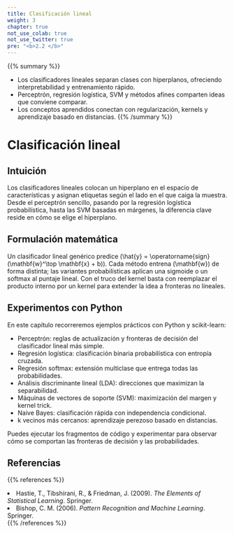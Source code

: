 ```yaml
---
title: Clasificación lineal
weight: 3
chapter: true
not_use_colab: true
not_use_twitter: true
pre: "<b>2.2 </b>"
---
```


{{% summary %}}
- Los clasificadores lineales separan clases con hiperplanos, ofreciendo interpretabilidad y entrenamiento rápido.
- Perceptrón, regresión logística, SVM y métodos afines comparten ideas que conviene comparar.
- Los conceptos aprendidos conectan con regularización, kernels y aprendizaje basado en distancias.
{{% /summary %}}

# Clasificación lineal

## Intuición
Los clasificadores lineales colocan un hiperplano en el espacio de características y asignan etiquetas según el lado en el que caiga la muestra. Desde el perceptrón sencillo, pasando por la regresión logística probabilística, hasta las SVM basadas en márgenes, la diferencia clave reside en cómo se elige el hiperplano.

## Formulación matemática
Un clasificador lineal genérico predice \(\hat{y} = \operatorname{sign}(\mathbf{w}^\top \mathbf{x} + b)\). Cada método entrena \(\mathbf{w}\) de forma distinta; las variantes probabilísticas aplican una sigmoide o un softmax al puntaje lineal. Con el truco del kernel basta con reemplazar el producto interno por un kernel para extender la idea a fronteras no lineales.

## Experimentos con Python
En este capítulo recorreremos ejemplos prácticos con Python y scikit-learn:

- Perceptrón: reglas de actualización y fronteras de decisión del clasificador lineal más simple.
- Regresión logística: clasificación binaria probabilística con entropía cruzada.
- Regresión softmax: extensión multiclase que entrega todas las probabilidades.
- Análisis discriminante lineal (LDA): direcciones que maximizan la separabilidad.
- Máquinas de vectores de soporte (SVM): maximización del margen y kernel trick.
- Naive Bayes: clasificación rápida con independencia condicional.
- k vecinos más cercanos: aprendizaje perezoso basado en distancias.

Puedes ejecutar los fragmentos de código y experimentar para observar cómo se comportan las fronteras de decisión y las probabilidades.

## Referencias
{{% references %}}
<li>Hastie, T., Tibshirani, R., &amp; Friedman, J. (2009). <i>The Elements of Statistical Learning</i>. Springer.</li>
<li>Bishop, C. M. (2006). <i>Pattern Recognition and Machine Learning</i>. Springer.</li>
{{% /references %}}
